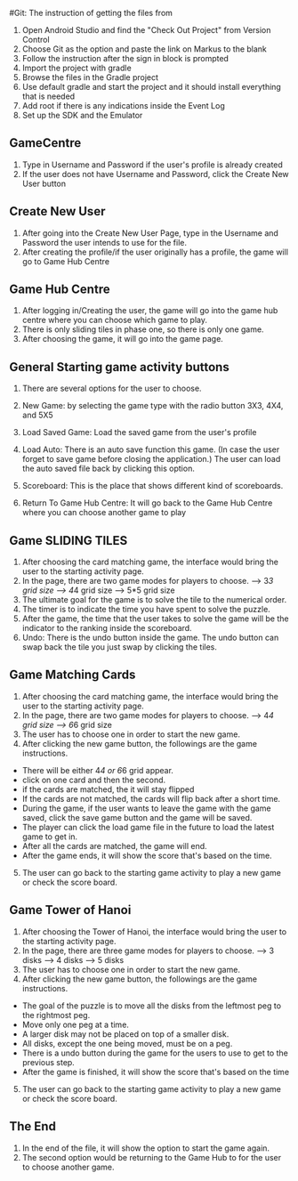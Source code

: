 #Git: The instruction of getting the files from
1. Open Android Studio and find the "Check Out Project" from Version Control
2. Choose Git as the option and paste the link on Markus to the blank
3. Follow the instruction after the sign in block is prompted
4. Import the project with gradle
5. Browse the files in the Gradle project
6. Use default gradle and start the project and it should install everything that is needed
7. Add root if there is any indications inside the Event Log
8. Set up the SDK and the Emulator

## GameCentre
1. Type in Username and Password if the user's profile is already created
2. If the user does not have Username and Password, click the Create New User button

## Create New User
1. After going into the Create New User Page, type in the Username and Password the user intends to
use for the file.
2. After creating the profile/if the user originally has a profile, the game will go to Game Hub
Centre

## Game Hub Centre
1. After logging in/Creating the user, the game will go into the game hub centre where you can
choose which game to play.
2. There is only sliding tiles in phase one, so there is only one game.
3. After choosing the game, it will go into the game page.

## General Starting game activity buttons
1. There are several options for the user to choose.
2. New Game: by selecting the game type with the radio button 3X3, 4X4, and 5X5
3. Load Saved Game: Load the saved game from the user's profile
4. Load Auto: There is an auto save function this game. (In case the user forget to save game before
closing the application.) The user can load the auto saved file back by clicking this option.
5. Scoreboard: This is the place that shows different kind of scoreboards.

6. Return To Game Hub Centre: It will go back to the Game Hub Centre where you can choose another
game to play

## Game SLIDING TILES
1. After choosing the card matching game, the interface would bring the user to the starting
activity page. 
2. In the page, there are two game modes for players to choose. 
--> 3*3 grid size 
--> 4*4 grid size
--> 5*5 grid size
1. The ultimate goal for the game is to solve the tile to the numerical order.
2. The timer is to indicate the time you have spent to solve the puzzle.
3. After the game, the time that the user takes to solve the game will be the indicator to the
ranking inside the scoreboard.
4. Undo: There is the undo button inside the game. The undo button can swap back the tile you just
swap by clicking the tiles.

## Game Matching Cards
1. After choosing the card matching game, the interface would bring the user to the starting
activity page. 
2. In the page, there are two game modes for players to choose. 
--> 4*4 grid size 
--> 6*6 grid size
3. The user has to choose one in order to start the new game. 
4. After clicking the new game button, the followings are the game instructions. 
- There will be either 4*4 or 6*6 grid appear. 
- click on one card and then the second. 
- if the cards are matched, the it will stay flipped
- If the cards are not matched, the cards will flip back after a short time.
- During the game, if the user wants to leave the game with the game saved, click the save game 
button and the game will be saved.
- The player can click the load game file in the future to load the latest game to get in. 
- After all the cards are matched, the game will end.
- After the game ends, it will show the score that's based on the time. 
5. The user can go back to the starting game activity to play a new game or check the score board. 

## Game Tower of Hanoi
1. After choosing the Tower of Hanoi, the interface would bring the user to the starting activity 
page. 
2. In the page, there are three game modes for players to choose. 
--> 3 disks
--> 4 disks
--> 5 disks
3. The user has to choose one in order to start the new game. 
4. After clicking the new game button, the followings are the game instructions.
- The goal of the puzzle is to move all the disks from the leftmost peg to the rightmost peg.
- Move only one peg at a time. 
- A larger disk may not be placed on top of a smaller disk.
- All disks, except the one being moved, must be on a peg.
- There is a undo button during the game for the users to use to get to the previous step. 
- After the game is finished, it will show the score that's based on the time
5. The user can go back to the starting game activity to play a new game or check the score board. 



## The End
1. In the end of the file, it will show the option to start the game again.
2. The second option would be returning to the Game Hub to for the user to choose another game.
